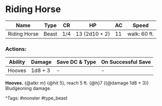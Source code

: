 # Riding Horse

| Name | Type | CR | HP | AC | Speed |
|------|------|----|----|----|-------|
| Riding Horse | Beast | 1/4 | 13 (2d10 + 2) | 11 | walk: 60 ft. |

### Actions:

| Ability | Damage | Save DC & Type | On Successful Save |
|---------|--------|----------------|--------------------|
| Hooves | 1d8 + 3 | - | - |


**Hooves.** {@atkr m} {@hit 5}, reach 5 ft. {@h}7 ({@damage 1d8 + 3}) Bludgeoning damage.

^Tags: #monster #type_beast